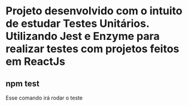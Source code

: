 # Projeto desenvolvido com o intuito de estudar Testes Unitários. Utilizando Jest e Enzyme para realizar testes com projetos feitos em ReactJs

## npm test
Esse comando irá rodar o teste


